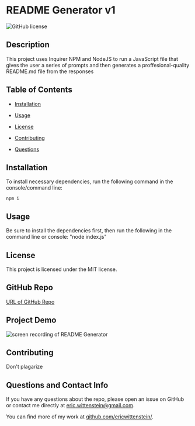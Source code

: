 # README Generator v1
![GitHub license](https://img.shields.io/badge/license-MIT-blue.svg)

## Description

This project uses Inquirer NPM and NodeJS to run a JavaScript file that gives the user a series of prompts and then generates a proffesional-quality README.md file from the responses

## Table of Contents 

* [Installation](#installation)

* [Usage](#usage)

* [License](#license)

* [Contributing](#contributing)

* [Questions](#questions)

## Installation

To install necessary dependencies, run the following command in the console/command line:

```
npm i
```

## Usage

Be sure to install the dependencies first, then run the following in the command line or console: "node index.js"

## License

This project is licensed under the MIT license.

## GitHub Repo

[URL of GitHub Repo](https://github.com/ericwittenstein/README-Generator-v1)

## Project Demo

![screen recording of README Generator](./assets/READMEGeneratorDemo.gif)

## Contributing

Don't plagarize

## Questions and Contact Info

If you have any questions about the repo, please open an issue on GitHub or contact me directly at eric.wittenstein@gmail.com.

You can find more of my work at [github.com/ericwittenstein/](https://github.com/ericwittenstein/).
